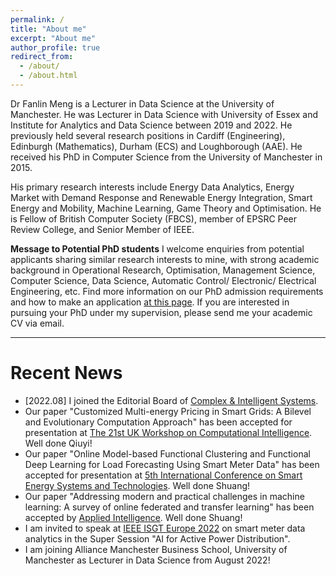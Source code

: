 ```yaml
---
permalink: /
title: "About me"
excerpt: "About me"
author_profile: true
redirect_from: 
  - /about/
  - /about.html
---
```


Dr Fanlin Meng is a Lecturer in Data Science at the University of Manchester. He was Lecturer in Data Science with University of Essex and Institute for Analytics and Data Science between 2019 and 2022. He previously held several research positions in Cardiff (Engineering), Edinburgh (Mathematics), Durham (ECS) and Loughborough (AAE). He received his PhD in Computer Science from the University of Manchester in 2015. 

His primary research interests include Energy Data Analytics, Energy Market with Demand Response and Renewable Energy Integration, Smart Energy and Mobility,  Machine Learning, Game Theory and Optimisation. He is Fellow of British Computer Society (FBCS), member of EPSRC Peer Review College, and Senior Member of IEEE. 

**Message to Potential PhD students** I welcome enquiries from potential applicants sharing similar research interests to mine, with strong academic background in Operational Research, Optimisation, Management Science, Computer Science, Data Science, Automatic Control/ Electronic/ Electrical Engineering, etc. Find more information on our PhD admission requirements and how to make an application [at this page](https://www.alliancembs.manchester.ac.uk/study/phd/). If you are interested in pursuing your PhD under my supervision, please send me your academic CV via email.  

---

Recent News
===
* [2022.08] I joined the Editorial Board of [Complex & Intelligent Systems](https://www.springer.com/journal/40747/). 
* Our paper "Customized Multi-energy Pricing in Smart Grids: A Bilevel and Evolutionary Computation Approach" has been accepted for presentation at [The 21st UK Workshop on Computational Intelligence](https://www.sheffield.ac.uk/ukci2022). Well done Qiuyi! 
* Our paper "Online Model-based Functional Clustering and Functional Deep Learning for Load Forecasting Using Smart Meter Data" has been accepted for presentation at [5th International Conference on Smart Energy Systems and Technologies](https://www.sest2022.org/). Well done Shuang! 
* Our paper "Addressing modern and practical challenges in machine learning: A survey of online federated and transfer learning" has been accepted by [Applied Intelligence](https://www.springer.com/journal/10489). Well done Shuang! 
* I am invited to speak at [IEEE ISGT Europe 2022](https://ieee-isgt-europe.org/) on smart meter data analytics in the Super Session "AI for Active Power Distribution". 
* I am joining Alliance Manchester Business School, University of Manchester as Lecturer in Data Science from August 2022! 
